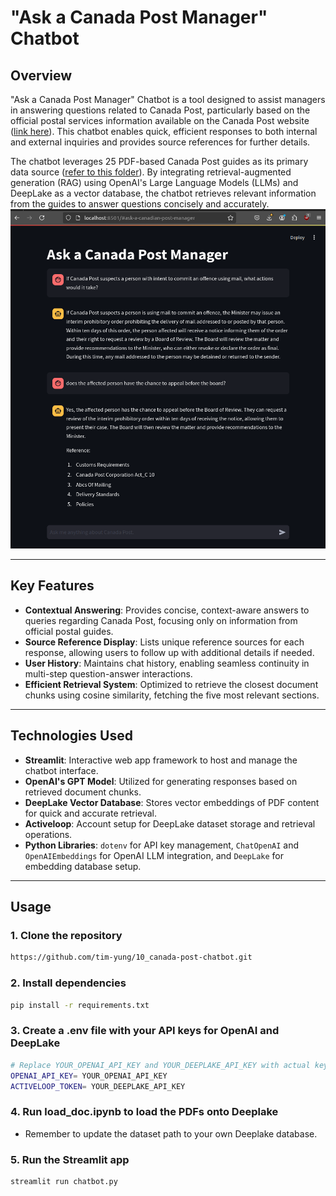 # "Ask a Canada Post Manager" Chatbot

## Overview

"Ask a Canada Post Manager" Chatbot is a tool designed to assist managers in answering questions related to Canada Post, particularly based on the official postal services information available on the Canada Post website ([link here](https://www.canadapost-postescanada.ca/cpc/en/support/postal-services-information.page)). This chatbot enables quick, efficient responses to both internal and external inquiries and provides source references for further details.

The chatbot leverages 25 PDF-based Canada Post guides as its primary data source ([refer to this folder](/1_knowledge_base/)). By integrating retrieval-augmented generation (RAG) using OpenAI's Large Language Models (LLMs) and DeepLake as a vector database, the chatbot retrieves relevant information from the guides to answer questions concisely and accurately.
![screenshot_placeholder](screenshot.png)

---

## Key Features

- **Contextual Answering**: Provides concise, context-aware answers to queries regarding Canada Post, focusing only on information from official postal guides.
- **Source Reference Display**: Lists unique reference sources for each response, allowing users to follow up with additional details if needed.
- **User History**: Maintains chat history, enabling seamless continuity in multi-step question-answer interactions.
- **Efficient Retrieval System**: Optimized to retrieve the closest document chunks using cosine similarity, fetching the five most relevant sections.

---

## Technologies Used

- **Streamlit**: Interactive web app framework to host and manage the chatbot interface.
- **OpenAI's GPT Model**: Utilized for generating responses based on retrieved document chunks.
- **DeepLake Vector Database**: Stores vector embeddings of PDF content for quick and accurate retrieval.
- **Activeloop**: Account setup for DeepLake dataset storage and retrieval operations.
- **Python Libraries**: `dotenv` for API key management, `ChatOpenAI` and `OpenAIEmbeddings` for OpenAI LLM integration, and `DeepLake` for embedding database setup.

---

## Usage

### 1. Clone the repository
```bash
https://github.com/tim-yung/10_canada-post-chatbot.git
```

### 2. Install dependencies
```bash
pip install -r requirements.txt
```
### 3. Create a .env file with your API keys for OpenAI and DeepLake


```bash
# Replace YOUR_OPENAI_API_KEY and YOUR_DEEPLAKE_API_KEY with actual keys
OPENAI_API_KEY= YOUR_OPENAI_API_KEY
ACTIVELOOP_TOKEN= YOUR_DEEPLAKE_API_KEY

```
### 4. Run load_doc.ipynb to load the PDFs onto Deeplake

- Remember to update the dataset path to your own Deeplake database.

### 5. Run the Streamlit app
```bash
streamlit run chatbot.py
```
